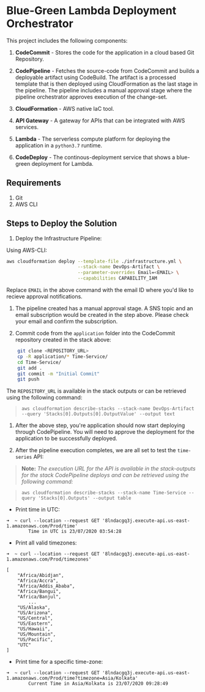 # Blue-Green Lambda Deployment Orchestrator

This project includes the following components:

1. **CodeCommit** - Stores the code for the application in a cloud based Git Repository.

1. **CodePipeline** - Fetches the source-code from CodeCommit and builds a deployable artifact using CodeBuild. The artifact is a processed template that is then deployed using CloudFormation as the last stage in the pipeline. The pipeline includes a manual approval stage where the pipeline orchestrator approves execution of the change-set.

1. **CloudFormation** - AWS native IaC tool. 

1. **API Gateway** - A gateway for APIs that can be integrated with AWS services. 

1. **Lambda** - The serverless compute platform for deploying the application in a `python3.7` runtime.

1. **CodeDeploy** - The continous-deployment service that shows a blue-green deployment for Lambda.

## Requirements


1. Git 
1. AWS CLI

## Steps to Deploy the Solution

1. Deploy the Infrastructure Pipeline:

Using AWS-CLI:

```bash
aws cloudformation deploy --template-file ./infrastructure.yml \
                          --stack-name DevOps-Artifact \
                          --parameter-overrides Email=<EMAIL> \
                          --capabilities CAPABILITY_IAM
```
Replace `EMAIL` in the above command with the email ID where you'd like to recieve approval notifications.

1. The pipeline created has a manual approval stage. A SNS topic and an email subscription would be created in the step above. Please check your email and confirm the subscription.

1. Commit code from the `application` folder into the CodeCommit repository created in the stack above:

```bash
    git clone <REPOSITORY_URL>
    cp -R application/* Time-Service/
    cd Time-Service/ 
    git add .
    git commit -m "Initial Commit"
    git push
```
The `REPOSITORY_URL` is available in the stack outputs or can be retrieved using the following command:


> ```aws cloudformation describe-stacks --stack-name DevOps-Artifact --query 'Stacks[0].Outputs[0].OutputValue' --output text```


1. After the above step, you're application should now start deploying through CodePipeline. You will need to approve the deployment for the application to be successfully deployed.

1. After the pipeline execution completes, we are all set to test the `time-series` API:

> **Note:** *The execution URL for the API is available in the stack-outputs for the stack CodePipeline deploys and can be retrieved using the following command:*

> ```aws cloudformation describe-stacks --stack-name Time-Service --query 'Stacks[0].Outputs' --output table```



* Print time in UTC:

```
➜  ~ curl --location --request GET '8lndacgq3j.execute-api.us-east-1.amazonaws.com/Prod/time'
        Time in UTC is 23/07/2020 03:54:28
```

* Print all valid timezones:

```
➜  ~ curl --location --request GET '8lndacgq3j.execute-api.us-east-1.amazonaws.com/Prod/timezones'

[
    "Africa/Abidjan",
    "Africa/Accra",
    "Africa/Addis_Ababa",
    "Africa/Bangui",
    "Africa/Banjul",
        ...
    "US/Alaska",
    "US/Arizona",
    "US/Central",
    "US/Eastern",
    "US/Hawaii",
    "US/Mountain",
    "US/Pacific",
    "UTC"
]
```
* Print time for a specific time-zone:

```
➜  ~ curl --location --request GET '8lndacgq3j.execute-api.us-east-1.amazonaws.com/Prod/time?timezone=Asia/Kolkata'
        Current Time in Asia/Kolkata is 23/07/2020 09:28:49
```